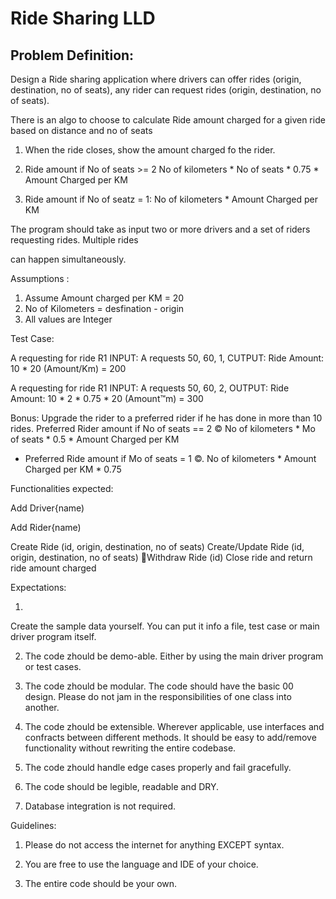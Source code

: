 # Ride Sharing LLD
## Problem Definition:

Design a Ride sharing application where drivers can offer rides (origin, destination, no of seats), any rider
can request rides (origin, destination, no of seats).

There is an algo to choose to calculate Ride amount charged for a given ride based on distance and no of
seats

1. When the ride closes, show the amount charged fo the rider.

2. Ride amount if No of seats >= 2 No of kilometers * No of seats * 0.75 * Amount Charged per KM

3. Ride amount if No of seatz = 1: No of kilometers * Amount Charged per KM

The program should take as input two or more drivers and a set of riders requesting rides. Multiple rides

can happen simultaneously.

Assumptions :

1. Assume Amount charged per KM = 20
2. No of Kilometers = desfination - origin
3. All values are Integer

Test Case:

A requesting for ride R1
INPUT: A requests 50, 60, 1,
CUTPUT: Ride Amount: 10 * 20 (Amount/Km) = 200

A requesting for ride R1
INPUT: A requests 50, 60, 2,
OUTPUT: Ride Amount: 10 * 2 * 0.75 * 20 (Amount™m) = 300

Bonus:
Upgrade the rider to a preferred rider if he has done in more than 10 rides.
Preferred Rider amount if No of seats == 2 © No of kilometers * Mo of seats * 0.5 * Amount
Charged per KM
+ Preferred Ride amount if Mo of seats = 1 ©. No of kilometers * Amount Charged per KM * 0.75

Functionalities expected:

Add Driver{name)

Add Rider{name)

Create Ride (id, origin, destination, no of seats)
Create/Update Ride (id, origin, destination, no of seats)
Withdraw Ride (id)
Close ride and return ride amount charged

Expectations:

1.

Create the sample data yourself. You can put it info a file, test case or main driver program
itself.

2. The code zhould be demo-able. Either by using the main driver program or test cases.

3. The code zhould be modular. The code should have the basic 00 design. Please do not jam in
the responsibilities of one class into another.

4. The code zhould be extensible. Wherever applicable, use interfaces and confracts between
different methods. It should be easy to add/remove functionality without rewriting the entire
codebase.

5. The code zhould handle edge cases properly and fail gracefully.

6. The code should be legible, readable and DRY.

7. Database integration is not required.

Guidelines:

1. Please do not access the internet for anything EXCEPT syntax.

2. You are free to use the language and IDE of your choice.

3. The entire code should be your own.

